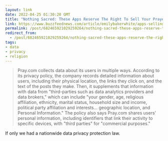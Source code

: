 ```yaml
---
layout: link
date: 2022-04-25 01:30:20 GMT
title: "Nothing Sacred: These Apps Reserve The Right To Sell Your Prayers"
link: https://www.buzzfeednews.com/article/emilybakerwhite/apps-selling-your-prayers
permalink: /post/682465921029259264/nothing-sacred-these-apps-reserve-the-right-to
redirect_from: 
  - /post/682465921029259264/nothing-sacred-these-apps-reserve-the-right-to
tags:
- data
- privacy
- religion
---
```

<blockquote>Pray.com collects data about its users in multiple ways. According to its privacy policy, the company records detailed information about users, including their physical location, the links they click on, and the text of the posts they make. Then, it supplements that information with data from "third-parties such as data analytics providers and data brokers," which can include "your gender, age, religious affiliation, ethnicity, marital status, household size and income, political party affiliation and interests... geographic location, and Personal Information." The policy also says Pray.com shares users' personal information, including identifiers that link their activity to specific devices, with "third parties" for "commercial purposes."</blockquote>
<p>If only we had a nationwide data privacy protection law.</p>